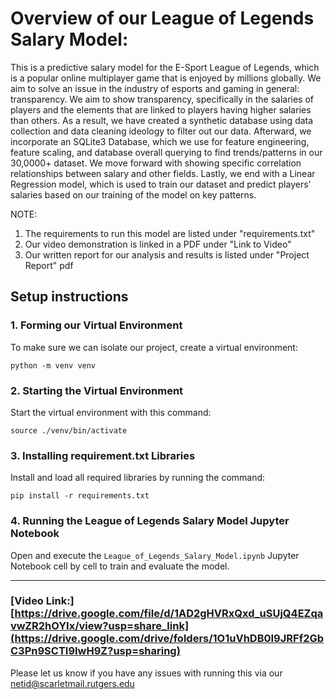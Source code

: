 
# Overview of our League of Legends Salary Model:
This is a predictive salary model for the E-Sport League of Legends, which is a popular online multiplayer game that is enjoyed by millions globally. 
We aim to solve an issue in the industry of esports and gaming in general: transparency. We aim to show transparency, specifically in the salaries of players and the elements that are linked to players having higher salaries than others.
As a result, we have created a synthetic database using data collection and data cleaning ideology to filter out our data. Afterward, we incorporate an SQLite3 Database, which we use for feature engineering, feature scaling, and database overall querying to find trends/patterns in our 30,0000+ dataset.  We move forward with showing specific correlation relationships between salary and other fields. Lastly, we end with a Linear Regression model, which is used to train our dataset and predict players' salaries based on our training of the model on key patterns.  

NOTE:
1. The requirements to run this model are listed under "requirements.txt"
2. Our video demonstration is linked in a PDF under "Link to Video"
3. Our written report for our analysis and results is listed under "Project Report" pdf

## Setup instructions

### 1. Forming our Virtual Environment

To make sure we can isolate our project, create a virtual environment:

```
python -m venv venv
```

### 2. Starting the Virtual Environment

Start the virtual environment with this command:

```
source ./venv/bin/activate
```

### 3. Installing requirement.txt Libraries

Install and load all required libraries by running the command:

```
pip install -r requirements.txt
```

### 4. Running the League of Legends Salary Model Jupyter Notebook

Open and execute the `League_of_Legends_Salary_Model.ipynb` Jupyter Notebook cell by cell to train and evaluate the model.

---

### [Video Link:][https://drive.google.com/file/d/1AD2gHVRxQxd_uSUjQ4EZqavwZR2hOYIx/view?usp=share_link](https://drive.google.com/drive/folders/1O1uVhDB0I9JRFf2GbC3Pn9SCTI9IwH9Z?usp=sharing)


Please let us know if you have any issues with running this via our netid@scarletmail.rutgers.edu  

